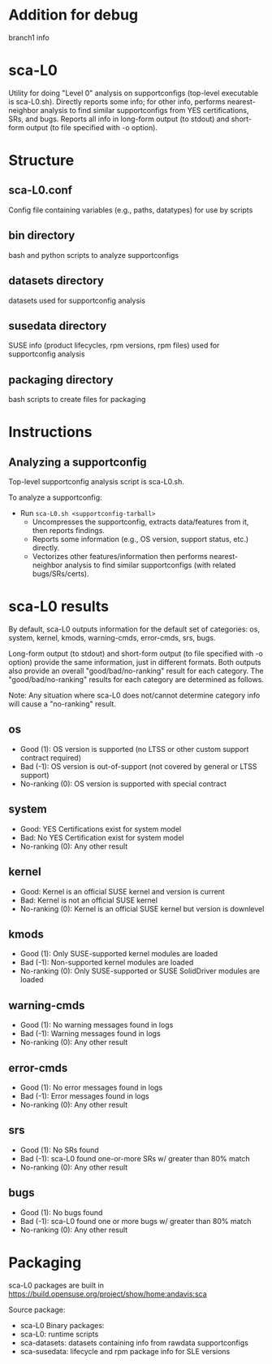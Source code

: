 # Addition for debug
branch1 info

# sca-L0
Utility for doing "Level 0" analysis on supportconfigs (top-level executable is sca-L0.sh).  Directly reports some info; for other info, performs nearest-neighbor analysis to find similar supportconfigs from YES certifications, SRs, and bugs.  Reports all info in long-form output (to stdout) and short-form output (to file specified with -o option).

# Structure

## sca-L0.conf 
Config file containing variables (e.g., paths, datatypes) for use by scripts

## bin directory
bash and python scripts to analyze supportconfigs

## datasets directory
datasets used for supportconfig analysis

## susedata directory
SUSE info (product lifecycles, rpm versions, rpm files)  used for supportconfig analysis

## packaging directory
bash scripts to create files for packaging

# Instructions

## Analyzing a supportconfig
Top-level supportconfig analysis script is sca-L0.sh.

To analyze a supportconfig:
* Run `sca-L0.sh <supportconfig-tarball>`
  * Uncompresses the supportconfig, extracts data/features from it, then reports findings.
  * Reports some information (e.g., OS version, support status, etc.) directly.
  * Vectorizes other features/information then performs nearest-neighbor analysis to find similar supportconfigs (with related bugs/SRs/certs).

# sca-L0 results
By default, sca-L0 outputs information for the default set of categories: os, system, kernel, kmods, warning-cmds, error-cmds, srs, bugs.

Long-form output (to stdout) and short-form output (to file specified with -o option) provide the same information, just in different formats.  Both outputs also provide an overall "good/bad/no-ranking" result for each category.  The "good/bad/no-ranking" results for each category are determined as follows.

Note: Any situation where sca-L0 does not/cannot determine category info will cause a "no-ranking" result. 

## os
* Good (1):	OS version is supported (no LTSS or other custom support contract required)
* Bad (-1):	OS version is out-of-support (not covered by general or LTSS support)
* No-ranking (0):	OS version is supported with special contract

## system
* Good:		YES Certifications exist for system model
* Bad:		No YES Certification exist for system model
* No-ranking (0):	Any other result

## kernel
* Good:		Kernel is an official SUSE kernel and version is current
* Bad:		Kernel is not an official SUSE kernel
* No-ranking (0):	Kernel is an official SUSE kernel but version is downlevel

## kmods
* Good (1):	Only SUSE-supported kernel modules are loaded
* Bad (-1):	Non-supported kernel modules are loaded
* No-ranking (0):	Only SUSE-supported or SUSE SolidDriver modules are loaded

## warning-cmds
* Good (1):	No warning messages found in logs
* Bad (-1):	Warning messages found in logs
* No-ranking (0):	Any other result	

## error-cmds
* Good (1):	No error messages found in logs
* Bad (-1):	Error messages found in logs
* No-ranking (0):	Any other result

## srs
* Good (1):	No SRs found	
* Bad (-1):	sca-L0 found one-or-more SRs w/ greater than 80% match 
* No-ranking (0):	Any other result

## bugs
* Good (1):	No bugs found
* Bad (-1):	sca-L0 found one or more bugs w/ greater than 80% match
* No-ranking (0):	Any other result

# Packaging
sca-L0 packages are built in https://build.opensuse.org/project/show/home:andavis:sca

Source package:
* sca-L0
Binary packages:
* sca-L0: runtime scripts
* sca-datasets: datasets containing info from rawdata supportconfigs
* sca-susedata: lifecycle and rpm package info for SLE versions
